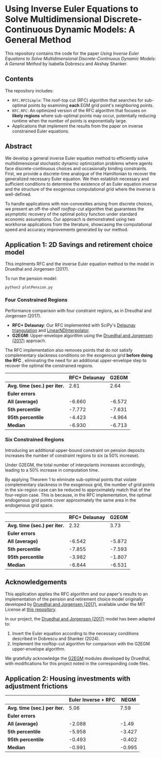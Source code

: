 # Using Inverse Euler Equations to Solve Multidimensional Discrete-Continuous Dynamic Models: A General Method

This repository contains the code for the paper *Using Inverse Euler Equations to Solve Multidimensional Discrete-Continuous Dynamic Models: A General Method* by Isabella Dobrescu and Akshay Shanker.

## Contents

The repository includes:

- `RFC.RFCSimple`: The roof-top cut (RFC) algorithm that searches for sub-optimal points by examining **each** EGM grid point's neighboring points.
- `RFC.RFC`: An optimized version of the RFC algorithm that focuses on **likely regions** where sub-optimal points may occur, potentially reducing runtime when the number of points is exponentially large.
- Applications that implement the results from the paper on inverse constrained Euler equations.

## Abstract

We develop a general inverse Euler equation method to efficiently solve multidimensional stochastic dynamic optimization problems where agents face discrete-continuous choices and occasionally binding constraints. First, we provide a discrete-time analogue of the Hamiltonian to recover the generalized necessary Euler equation. We then establish necessary and sufficient conditions to determine the existence of an Euler equation inverse and the structure of the exogenous computational grid where the inverse is well-defined.

To handle applications with non-convexities arising from discrete choices, we present an off-the-shelf *rooftop-cut* algorithm that guarantees the asymptotic recovery of the optimal policy function under standard economic assumptions. Our approach is demonstrated using two workhorse applications from the literature, showcasing the computational speed and accuracy improvements generated by our method.

## Application 1: 2D Savings and retirement choice model

This implments RFC and the inverse Euler equation method to the model in Druedhal and Jorgensen (2017).

To run the pension model:

```bash
python3 plotPension.py
```

### Four Constrained Regions

Performance comparison with four constraint regions, as in Dreudhal and Jorgensen (2017).

- **RFC+ Delaunay**: Our RFC implemented with SciPy's [Delaunay triangulation](https://docs.scipy.org/doc/scipy/reference/generated/scipy.spatial.Delaunay.html) and [LinearNDInterpolator](https://docs.scipy.org/doc/scipy/reference/generated/scipy.interpolate.LinearNDInterpolator.html).
- **G2EGM**: Upper-envelope algorithm using the [Druedhal and Jorgensen (2017)](https://www.sciencedirect.com/science/article/abs/pii/S0165188916301920) approach.

The RFC implementation also removes points that do not satisfy complementary slackness conditions on the exogenous grid **before doing the RFC** , eliminating the need for an additional upper-envelope step to recover the optimal the constrained regions. 


|                   | RFC+ Delaunay | G2EGM      |
|-------------------|---------------|------------|
| **Avg. time (sec.) per iter.**| 2.61          | 2.64       |
| **Euler errors**   |               |            |
| **All (average)**  | -6.660        | -6.572     |
| **5th percentile** | -7.772        | -7.631     |
| **95th percentile**| -4.423        | -4.964     |
| **Median**         | -6.930        | -6.713     |

### Six Constrained Regions

Introducing an additional upper-bound constraint on pension deposits increases the number of constraint regions to six (a 50% increase). 

Under G2EGM, the total number of interpolants increases accordingly, leading to a 50% increase in computation time.

By applying Theorem 1 to eliminate sub-optimal points that violate complementary slackness in the exogenous grid, the number of grid points in the six-region case can be reduced to approximately match that of the four-region case. This is because, in the RFC implementation, the optimal endogenous grid points cover approximately the same area in the endogenous grid space.

|                     | RFC+ Delaunay | G2EGM      |
|---------------------|---------------|------------|
| **Avg. time (sec.) per iter.**| 2.32          | 3.73       |
| **Euler errors**     |               |            |
| **All (average)**    | -6.542        | -5.872     |
| **5th percentile**   | -7.855        | -7.593     |
| **95th percentile**  | -3.982        | -1.807     |
| **Median**           | -6.844        | -6.531     |

## Acknowledgements

This application applies the RFC algorithm and our paper's results to an implementation of the pension and retirement choice model originally developed by [Druedhal and Jorgensen (2017)](https://www.sciencedirect.com/science/article/abs/pii/S0165188916301920), available under the MIT License at [this repository](https://github.com/NumEconCopenhagen/ConsumptionSavingNotebooks).

In our project, the [Druedhal and Jorgensen (2017)](https://www.sciencedirect.com/science/article/abs/pii/S0165188916301920) model has been adapted to:

1. Invert the Euler equation according to the necessary conditions described in Dobrescu and Shanker (2024).
2. Implement the rooftop-cut algorithm for comparison with the G2EGM upper-envelope algorithm.

We gratefully acknowledge the [G2EGM](https://github.com/NumEconCopenhagen/ConsumptionSavingNotebooks) modules developed by Druedhal, with modifications for this project noted in the corresponding code files.

## Application 2: Housing investments with adjustment frictions 


|                             | Euler Inverse + RFC    | NEGM   |
|-----------------------------|--------|--------|
| **Avg. time (sec.) per iter.**| 5.06 | 7.59 |
| **Euler errors**            |        |        |
| **All (average)**  | -2.088 | -1.49|
| **5th percentile** | -5.958 | -3.427 |
| **95th percentile** | -0.493 | -0.402 |
| **Median** | -0.991 | -0.995 |



